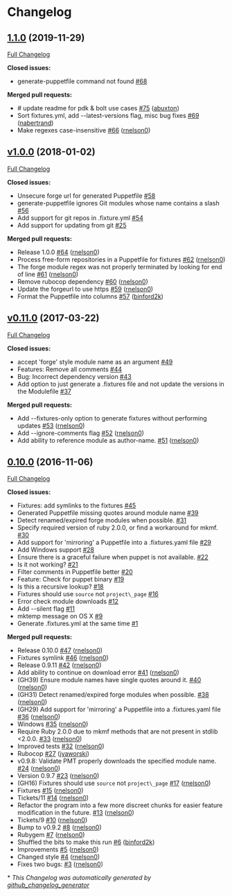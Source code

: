 # Changelog

## [1.1.0](https://github.com/rnelson0/puppet-generate-puppetfile/tree/1.1.0) (2019-11-29)

[Full Changelog](https://github.com/rnelson0/puppet-generate-puppetfile/compare/v1.0.0...1.1.0)

**Closed issues:**

- generate-puppetfile command not found [\#68](https://github.com/rnelson0/puppet-generate-puppetfile/issues/68)

**Merged pull requests:**

- \# update readme for pdk & bolt use cases [\#75](https://github.com/rnelson0/puppet-generate-puppetfile/pull/75) ([abuxton](https://github.com/abuxton))
- Sort fixtures.yml, add --latest-versions flag, misc bug fixes [\#69](https://github.com/rnelson0/puppet-generate-puppetfile/pull/69) ([nabertrand](https://github.com/nabertrand))
- Make regexes case-insensitive [\#66](https://github.com/rnelson0/puppet-generate-puppetfile/pull/66) ([rnelson0](https://github.com/rnelson0))

## [v1.0.0](https://github.com/rnelson0/puppet-generate-puppetfile/tree/v1.0.0) (2018-01-02)

[Full Changelog](https://github.com/rnelson0/puppet-generate-puppetfile/compare/v0.11.0...v1.0.0)

**Closed issues:**

- Unsecure forge url for generated Puppetfile [\#58](https://github.com/rnelson0/puppet-generate-puppetfile/issues/58)
- generate-puppetfile ignores Git modules whose name contains a slash [\#56](https://github.com/rnelson0/puppet-generate-puppetfile/issues/56)
- Add support for git repos in .fixture.yml [\#54](https://github.com/rnelson0/puppet-generate-puppetfile/issues/54)
- Add support for updating from git [\#25](https://github.com/rnelson0/puppet-generate-puppetfile/issues/25)

**Merged pull requests:**

- Release 1.0.0 [\#64](https://github.com/rnelson0/puppet-generate-puppetfile/pull/64) ([rnelson0](https://github.com/rnelson0))
- Process free-form repositories in a Puppetfile for fixtures [\#62](https://github.com/rnelson0/puppet-generate-puppetfile/pull/62) ([rnelson0](https://github.com/rnelson0))
- The forge module regex was not properly terminated by looking for end of line [\#61](https://github.com/rnelson0/puppet-generate-puppetfile/pull/61) ([rnelson0](https://github.com/rnelson0))
- Remove rubocop dependency [\#60](https://github.com/rnelson0/puppet-generate-puppetfile/pull/60) ([rnelson0](https://github.com/rnelson0))
- Update the forgeurl to use https [\#59](https://github.com/rnelson0/puppet-generate-puppetfile/pull/59) ([rnelson0](https://github.com/rnelson0))
- Format the Puppetfile into columns [\#57](https://github.com/rnelson0/puppet-generate-puppetfile/pull/57) ([binford2k](https://github.com/binford2k))

## [v0.11.0](https://github.com/rnelson0/puppet-generate-puppetfile/tree/v0.11.0) (2017-03-22)

[Full Changelog](https://github.com/rnelson0/puppet-generate-puppetfile/compare/0.10.0...v0.11.0)

**Closed issues:**

- accept 'forge' style module name as an argument [\#49](https://github.com/rnelson0/puppet-generate-puppetfile/issues/49)
- Features: Remove all comments [\#44](https://github.com/rnelson0/puppet-generate-puppetfile/issues/44)
- Bug: Incorrect dependency version [\#43](https://github.com/rnelson0/puppet-generate-puppetfile/issues/43)
- Add option to just generate a .fixtures file and not update the versions in the Modulefile [\#37](https://github.com/rnelson0/puppet-generate-puppetfile/issues/37)

**Merged pull requests:**

- Add --fixtures-only option to generate fixtures without performing updates [\#53](https://github.com/rnelson0/puppet-generate-puppetfile/pull/53) ([rnelson0](https://github.com/rnelson0))
- Add --ignore-comments flag [\#52](https://github.com/rnelson0/puppet-generate-puppetfile/pull/52) ([rnelson0](https://github.com/rnelson0))
- Add ability to reference module as author-name. [\#51](https://github.com/rnelson0/puppet-generate-puppetfile/pull/51) ([rnelson0](https://github.com/rnelson0))

## [0.10.0](https://github.com/rnelson0/puppet-generate-puppetfile/tree/0.10.0) (2016-11-06)

[Full Changelog](https://github.com/rnelson0/puppet-generate-puppetfile/compare/cbb9579b83d0f7ddefeb4de1e7b535177b67b481...0.10.0)

**Closed issues:**

- Fixtures: add symlinks to the fixtures [\#45](https://github.com/rnelson0/puppet-generate-puppetfile/issues/45)
- Generated Puppetfile missing quotes around module name [\#39](https://github.com/rnelson0/puppet-generate-puppetfile/issues/39)
- Detect renamed/expired forge modules when possible. [\#31](https://github.com/rnelson0/puppet-generate-puppetfile/issues/31)
- Specify required version of ruby 2.0.0, or find a workaround for mkmf. [\#30](https://github.com/rnelson0/puppet-generate-puppetfile/issues/30)
- Add support for 'mirroring' a Puppetfile into a .fixtures.yaml file [\#29](https://github.com/rnelson0/puppet-generate-puppetfile/issues/29)
- Add Windows support [\#28](https://github.com/rnelson0/puppet-generate-puppetfile/issues/28)
- Ensure there is a graceful failure when puppet is not available. [\#22](https://github.com/rnelson0/puppet-generate-puppetfile/issues/22)
- Is it not working?  [\#21](https://github.com/rnelson0/puppet-generate-puppetfile/issues/21)
- Filter comments in Puppetfile better [\#20](https://github.com/rnelson0/puppet-generate-puppetfile/issues/20)
- Feature: Check for puppet binary [\#19](https://github.com/rnelson0/puppet-generate-puppetfile/issues/19)
- Is this a recursive lookup? [\#18](https://github.com/rnelson0/puppet-generate-puppetfile/issues/18)
- Fixtures should use `source` not `project\_page` [\#16](https://github.com/rnelson0/puppet-generate-puppetfile/issues/16)
- Error check module downloads [\#12](https://github.com/rnelson0/puppet-generate-puppetfile/issues/12)
- Add --silent flag [\#11](https://github.com/rnelson0/puppet-generate-puppetfile/issues/11)
- mktemp message on OS X [\#9](https://github.com/rnelson0/puppet-generate-puppetfile/issues/9)
- Generate .fixtures.yml at the same time [\#1](https://github.com/rnelson0/puppet-generate-puppetfile/issues/1)

**Merged pull requests:**

- Release 0.10.0 [\#47](https://github.com/rnelson0/puppet-generate-puppetfile/pull/47) ([rnelson0](https://github.com/rnelson0))
- Fixtures symlink [\#46](https://github.com/rnelson0/puppet-generate-puppetfile/pull/46) ([rnelson0](https://github.com/rnelson0))
- Release 0.9.11 [\#42](https://github.com/rnelson0/puppet-generate-puppetfile/pull/42) ([rnelson0](https://github.com/rnelson0))
- Add ability to continue on download error [\#41](https://github.com/rnelson0/puppet-generate-puppetfile/pull/41) ([rnelson0](https://github.com/rnelson0))
- \(GH39\) Ensure module names have single quotes around it. [\#40](https://github.com/rnelson0/puppet-generate-puppetfile/pull/40) ([rnelson0](https://github.com/rnelson0))
- \(GH31\) Detect renamed/expired forge modules when possible. [\#38](https://github.com/rnelson0/puppet-generate-puppetfile/pull/38) ([rnelson0](https://github.com/rnelson0))
- \(GH29\) Add support for 'mirroring' a Puppetfile into a .fixtures.yaml file [\#36](https://github.com/rnelson0/puppet-generate-puppetfile/pull/36) ([rnelson0](https://github.com/rnelson0))
- Windows [\#35](https://github.com/rnelson0/puppet-generate-puppetfile/pull/35) ([rnelson0](https://github.com/rnelson0))
- Require Ruby 2.0.0 due to mkmf methods that are not present in stdlib \<2.0.0. [\#33](https://github.com/rnelson0/puppet-generate-puppetfile/pull/33) ([rnelson0](https://github.com/rnelson0))
- Improved tests [\#32](https://github.com/rnelson0/puppet-generate-puppetfile/pull/32) ([rnelson0](https://github.com/rnelson0))
- Rubocop [\#27](https://github.com/rnelson0/puppet-generate-puppetfile/pull/27) ([jyaworski](https://github.com/jyaworski))
- v0.9.8: Validate PMT properly downloads the specified module name. [\#24](https://github.com/rnelson0/puppet-generate-puppetfile/pull/24) ([rnelson0](https://github.com/rnelson0))
- Version 0.9.7 [\#23](https://github.com/rnelson0/puppet-generate-puppetfile/pull/23) ([rnelson0](https://github.com/rnelson0))
- \(GH16\)  Fixtures should use `source` not `project\_page` [\#17](https://github.com/rnelson0/puppet-generate-puppetfile/pull/17) ([rnelson0](https://github.com/rnelson0))
- Fixtures [\#15](https://github.com/rnelson0/puppet-generate-puppetfile/pull/15) ([rnelson0](https://github.com/rnelson0))
- Tickets/11 [\#14](https://github.com/rnelson0/puppet-generate-puppetfile/pull/14) ([rnelson0](https://github.com/rnelson0))
- Refactor the program into a few more discreet chunks for easier feature modification in the future. [\#13](https://github.com/rnelson0/puppet-generate-puppetfile/pull/13) ([rnelson0](https://github.com/rnelson0))
- Tickets/9 [\#10](https://github.com/rnelson0/puppet-generate-puppetfile/pull/10) ([rnelson0](https://github.com/rnelson0))
- Bump to v0.9.2 [\#8](https://github.com/rnelson0/puppet-generate-puppetfile/pull/8) ([rnelson0](https://github.com/rnelson0))
- Rubygem [\#7](https://github.com/rnelson0/puppet-generate-puppetfile/pull/7) ([rnelson0](https://github.com/rnelson0))
- Shuffled the bits to make this run [\#6](https://github.com/rnelson0/puppet-generate-puppetfile/pull/6) ([binford2k](https://github.com/binford2k))
- Improvements [\#5](https://github.com/rnelson0/puppet-generate-puppetfile/pull/5) ([rnelson0](https://github.com/rnelson0))
- Changed style [\#4](https://github.com/rnelson0/puppet-generate-puppetfile/pull/4) ([rnelson0](https://github.com/rnelson0))
- Fixes two bugs: [\#3](https://github.com/rnelson0/puppet-generate-puppetfile/pull/3) ([rnelson0](https://github.com/rnelson0))



\* *This Changelog was automatically generated by [github_changelog_generator](https://github.com/github-changelog-generator/github-changelog-generator)*

